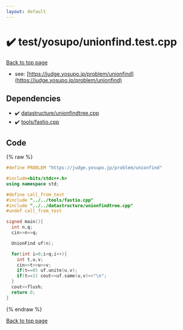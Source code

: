 ```yaml
---
layout: default
---
```


<!-- mathjax config similar to math.stackexchange -->
<script type="text/javascript" async
  src="https://cdnjs.cloudflare.com/ajax/libs/mathjax/2.7.5/MathJax.js?config=TeX-MML-AM_CHTML">
</script>
<script type="text/x-mathjax-config">
  MathJax.Hub.Config({
    TeX: { equationNumbers: { autoNumber: "AMS" }},
    tex2jax: {
      inlineMath: [ ['$','$'] ],
      processEscapes: true
    },
    "HTML-CSS": { matchFontHeight: false },
    displayAlign: "left",
    displayIndent: "2em"
  });
</script>

<script type="text/javascript" src="https://cdnjs.cloudflare.com/ajax/libs/jquery/3.4.1/jquery.min.js"></script>
<script src="https://cdn.jsdelivr.net/npm/jquery-balloon-js@1.1.2/jquery.balloon.min.js" integrity="sha256-ZEYs9VrgAeNuPvs15E39OsyOJaIkXEEt10fzxJ20+2I=" crossorigin="anonymous"></script>
<script type="text/javascript" src="../../../assets/js/copy-button.js"></script>
<link rel="stylesheet" href="../../../assets/css/copy-button.css" />


# :heavy_check_mark: test/yosupo/unionfind.test.cpp


[Back to top page](../../../index.html)

* see: [https://judge.yosupo.jp/problem/unionfind](https://judge.yosupo.jp/problem/unionfind)


## Dependencies
* :heavy_check_mark: [datastructure/unionfindtree.cpp](../../../library/datastructure/unionfindtree.cpp.html)
* :heavy_check_mark: [tools/fastio.cpp](../../../library/tools/fastio.cpp.html)


## Code
{% raw %}
```cpp
#define PROBLEM "https://judge.yosupo.jp/problem/unionfind"

#include<bits/stdc++.h>
using namespace std;

#define call_from_test
#include "../../tools/fastio.cpp"
#include "../../datastructure/unionfindtree.cpp"
#undef call_from_test

signed main(){
  int n,q;
  cin>>n>>q;

  UnionFind uf(n);

  for(int i=0;i<q;i++){
    int t,u,v;
    cin>>t>>u>>v;
    if(t==0) uf.unite(u,v);
    if(t==1) cout<<uf.same(u,v)<<"\n";
  }
  cout<<flush;
  return 0;
}

```
{% endraw %}

[Back to top page](../../../index.html)

